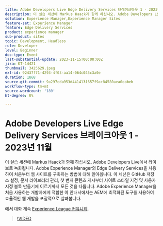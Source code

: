 ```yaml
---
title: Adobe Developers Live Edge Delivery Services 브레이크아웃 1 - 2023년 11월
description: 이 실습 세션에 Markus Haack과 함께 하십시오. Adobe Developers Live에서 라이브로 녹화됩니다. Adobe Experience Manager의 Edge Delivery Services을 사용하여 처음부터 웹 사이트를 구축하는 방법에 대해 알아봅니다. 이 세션은 GitHub 저장소 설정, 문서 라이브러리 관리, 첫 번째 콘텐츠 게시부터 사이트 스타일 지정 및 사용자 지정 블록 만들기에 이르기까지 모든 것을 다룹니다. Adobe Experience Manager을 처음 사용하는 개발자에게 적합한 이 안내서에서는 AEM에 최적화된 도구를 사용하여 효율적인 웹 개발을 포괄적으로 살펴봅니다.
solution: Experience Manager,Experience Manager Sites
feature-set: Experience Manager
feature: Edge Delivery Services
product: experience manager
sub-product: sites
topic: Development, Headless
role: Developer
level: Beginner
doc-type: Event
last-substantial-update: 2023-11-15T00:00:00Z
jira: KT-14421
thumbnail: 3425629.jpeg
exl-id: 92437f71-4293-4f03-aa14-064c045c3a0e
duration: 1868
source-git-commit: 9a297cda953d4414131657f9ac84580aea0eabeb
workflow-type: tm+mt
source-wordcount: '180'
ht-degree: 0%

---
```


# Adobe Developers Live Edge Delivery Services 브레이크아웃 1 - 2023년 11월

이 실습 세션에 Markus Haack과 함께 하십시오. Adobe Developers Live에서 라이브로 녹화됩니다. Adobe Experience Manager의 Edge Delivery Services을 사용하여 처음부터 웹 사이트를 구축하는 방법에 대해 알아봅니다. 이 세션은 GitHub 저장소 설정, 문서 라이브러리 관리, 첫 번째 콘텐츠 게시부터 사이트 스타일 지정 및 사용자 지정 블록 만들기에 이르기까지 모든 것을 다룹니다. Adobe Experience Manager을 처음 사용하는 개발자에게 적합한 이 안내서에서는 AEM에 최적화된 도구를 사용하여 효율적인 웹 개발을 포괄적으로 살펴봅니다.

에서 대화 계속 [Experience League 커뮤니티](https://adobe.ly/3Q82EUF).

>[!VIDEO](https://video.tv.adobe.com/v/3425629/?learn=on)
